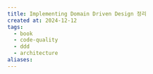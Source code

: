 ```yaml
---
title: Implementing Domain Driven Design 정리
created at: 2024-12-12
tags:
  - book
  - code-quality
  - ddd
  - architecture
aliases:
---
```

